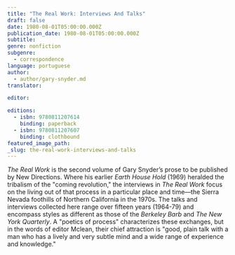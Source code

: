 ```yaml
---
title: "The Real Work: Interviews And Talks"
draft: false
date: 1980-08-01T05:00:00.000Z
publication_date: 1980-08-01T05:00:00.000Z
subtitle:
genre: nonfiction
subgenre:
  - correspondence
language: portuguese
author:
  - author/gary-snyder.md
translator:

editor:

editions:
  - isbn: 9780811207614
    binding: paperback
  - isbn: 9780811207607
    binding: clothbound
featured_image_path:
_slug: the-real-work-interviews-and-talks
---
```


_The Real Work_ is the second volume of Gary Snyder’s prose to be published by New Directions. Where his earlier _Earth House Hold_ (1969) heralded the tribalism of the "coming revolution," the interviews in _The Real Work_ focus on the living out of that process in a particular place and time––the Sierra Nevada foothills of Northern California in the 1970s. The talks and interviews collected here range over fifteen years (1964-79) and encompass styles as different as those of the _Berkeley Barb_ and _The New York Quarterly_. A "poetics of process" characterizes these exchanges, but in the words of editor Mclean, their chief attraction is "good, plain talk with a man who has a lively and very subtle mind and a wide range of experience and knowledge."


